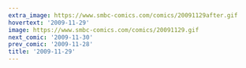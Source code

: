 ```yaml
---
extra_image: https://www.smbc-comics.com/comics/20091129after.gif
hovertext: '2009-11-29'
image: https://www.smbc-comics.com/comics/20091129.gif
next_comic: '2009-11-30'
prev_comic: '2009-11-28'
title: '2009-11-29'
---
```


